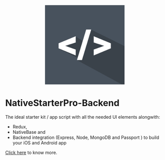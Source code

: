 <center><img src ="../images/1.png" style="width: 50%; hieght: 50%"></center>

# NativeStarterPro-Backend

The ideal starter kit / app script with all the needed UI elements alongwith:

* Redux,
* NativeBase and 
* Backend integration (Express, Node, MongoDB and Passport ) to build your iOS and Android app

[Click here](https://market.nativebase.io/view/native-starter-pro-with-backend) to know more.